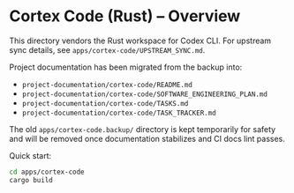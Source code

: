 # Cortex Code (Rust) – Overview

This directory vendors the Rust workspace for Codex CLI. For upstream sync details, see `apps/cortex-code/UPSTREAM_SYNC.md`.

Project documentation has been migrated from the backup into:

- `project-documentation/cortex-code/README.md`
- `project-documentation/cortex-code/SOFTWARE_ENGINEERING_PLAN.md`
- `project-documentation/cortex-code/TASKS.md`
- `project-documentation/cortex-code/TASK_TRACKER.md`

The old `apps/cortex-code.backup/` directory is kept temporarily for safety and will be removed once documentation stabilizes and CI docs lint passes.

Quick start:

```bash
cd apps/cortex-code
cargo build
```

